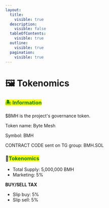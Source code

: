 ```yaml
---
layout:
  title:
    visible: true
  description:
    visible: false
  tableOfContents:
    visible: true
  outline:
    visible: true
  pagination:
    visible: true
---
```


# 🖼️ Tokenomics

### <mark style="color:green;">**🏝️  Information**</mark>

$BMH is the project's governance token.

Token name: Byte Mesh

Symbol: BMH

CONTRACT CODE sent on TG group: BMH.SOL

### 🌾<mark style="color:green;">**Tokenomics**</mark>

* Total Supply: 5,000,000 BMH
* Marketing: 5%

**BUY/SELL TAX**

* Slip buy: 5%
* Slip sell: 5%
